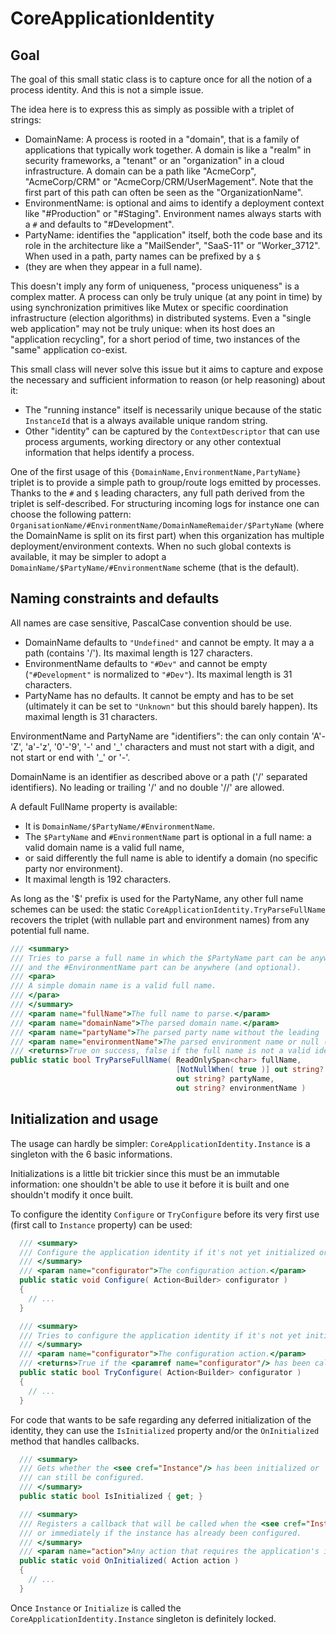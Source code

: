 # CoreApplicationIdentity

## Goal

The goal of this small static class is to capture once for all the notion of a process identity. And this is not a simple
issue.

The idea here is to express this as simply as possible with a triplet of strings:

- DomainName: A process is rooted in a "domain", that is a family of applications that typically work together. A domain 
  is like a "realm" in security frameworks, a "tenant" or an "organization" in a cloud infrastructure.
  A domain can be a path like "AcmeCorp", "AcmeCorp/CRM" or "AcmeCorp/CRM/UserMagement". Note that the first
  part of this path can often be seen as the "OrganizationName".
- EnvironmentName: is optional and aims to identify a deployment context like "#Production" or "#Staging".
  Environment names always starts with a `#` and defaults to "#Development".
- PartyName: identifies the "application" itself, both the code base and its role in the architecture
  like a "MailSender", "SaaS-11" or "Worker_3712". When used in a path, party names can be prefixed by a `$`
- (they are when they appear in a full name).

This doesn't imply any form of uniqueness, "process uniqueness" is a complex matter. A process can only be truly unique (at
any point in time) by using synchronization primitives like Mutex or specific coordination infrastructure (election algorithms)
in distributed systems. Even a "single web application" may not be truly unique: when its host does an "application recycling",
for a short period of time, two instances of the "same" application co-exist.

This small class will never solve this issue but it aims to capture and expose the necessary and sufficient information to reason
(or help reasoning) about it:

- The "running instance" itself is necessarily unique because of the static `InstanceId` that is a always available unique random string.
- Other "identity" can be captured by the `ContextDescriptor` that can use process arguments, working directory
or any other contextual information that helps identify a process.

One of the first usage of this `{DomainName,EnvironmentName,PartyName}` triplet is to provide a simple path
to group/route logs emitted by processes. Thanks to the `#` and `$` leading characters, any full path derived from
the triplet is self-described. For structuring incoming logs for instance one can choose the following pattern:
`OrganisationName/#EnvironmentName/DomainNameRemaider/$PartyName` (where the DomainName is split on its first part)
when this organization has multiple deployment/environment contexts. When no such global contexts is available, it
may be simpler to adopt a `DomainName/$PartyName/#EnvironmentName` scheme (that is the default).

## Naming constraints and defaults

All names are case sensitive, PascalCase convention should be use.

- DomainName defaults to `"Undefined"` and cannot be empty. It may a a path (contains '/'). Its maximal length is 127 characters.
- EnvironmentName defaults to `"#Dev"` and cannot be empty (`"#Development"` is normalized to `"#Dev"`). Its maximal length is 31 characters.
- PartyName has no defaults. It cannot be empty and has to be set (ultimately it can be set to `"Unknown"` but this should barely happen).
  Its maximal length is 31 characters.

EnvironmentName and PartyName are "identifiers": the can only contain 'A'-'Z', 'a'-'z', '0'-'9', '-' and '\_'
characters and must not start with a digit, and not start or end with '_' or '-'.

DomainName is an identifier as described above or a path ('/' separated identifiers). No leading or trailing '/'
and no double '//' are allowed.

A default FullName property is available:
- It is `DomainName/$PartyName/#EnvironmentName`.
- The `$PartyName` and `#EnvironmentName` part is optional in a full name: a valid domain name is a valid full name,
- or said differently the full name is able to identify a domain (no specific party nor environment).
- It maximal length is 192 characters.

As long as the '$' prefix is used for the PartyName, any other full name schemes can be used: the static
`CoreApplicationIdentity.TryParseFullName` recovers the triplet (with nullable part and environment names)
from any potential full name.

```csharp
/// <summary>
/// Tries to parse a full name in which the $PartyName part can be anywhere (and optional)
/// and the #EnvironmentName part can be anywhere (and optional).
/// <para>
/// A simple domain name is a valid full name. 
/// </para>
/// </summary>
/// <param name="fullName">The full name to parse.</param>
/// <param name="domainName">The parsed domain name.</param>
/// <param name="partyName">The parsed party name without the leading '$' or null.</param>
/// <param name="environmentName">The parsed environment name or null (<see cref="DefaultEnvironmentName"/> can be used).</param>
/// <returns>True on success, false if the full name is not a valid identity full name (it must at least be a valid domain name).</returns>
public static bool TryParseFullName( ReadOnlySpan<char> fullName,
                                     [NotNullWhen( true )] out string? domainName,
                                     out string? partyName,
                                     out string? environmentName )

```

## Initialization and usage

The usage can hardly be simpler: `CoreApplicationIdentity.Instance` is a singleton with the 6 basic informations.

Initializations is a little bit trickier since this must be an immutable information: one shouldn't be able to use it before
it is built and one shouldn't modify it once built.

To configure the identity `Configure` or `TryConfigure` before its very first use (first call to `Instance` property) can be used:

```csharp
  /// <summary>
  /// Configure the application identity if it's not yet initialized or throws an <see cref="InvalidOperationException"/> otherwise.
  /// </summary>
  /// <param name="configurator">The configuration action.</param>
  public static void Configure( Action<Builder> configurator )
  {
    // ...
  }

  /// <summary>
  /// Tries to configure the application identity if it's not yet initialized.
  /// </summary>
  /// <param name="configurator">The configuration action.</param>
  /// <returns>True if the <paramref name="configurator"/> has been called, false if the <see cref="Instance"/> is already available.</returns>
  public static bool TryConfigure( Action<Builder> configurator )
  {
    // ...
  }
``` 

For code that wants to be safe regarding any deferred initialization of the identity, they can use the `IsInitialized` property
and/or the `OnInitialized` method that handles callbacks.

```csharp
  /// <summary>
  /// Gets whether the <see cref="Instance"/> has been initialized or
  /// can still be configured.
  /// </summary>
  public static bool IsInitialized { get; }

  /// <summary>
  /// Registers a callback that will be called when the <see cref="Instance"/> will be available
  /// or immediately if the instance has already been configured.
  /// </summary>
  /// <param name="action">Any action that requires the application's identity to be available.</param>
  public static void OnInitialized( Action action )
  {
    // ...
  }
```

Once `Instance` or `Initialize` is called the  `CoreApplicationIdentity.Instance` singleton is definitely locked.
